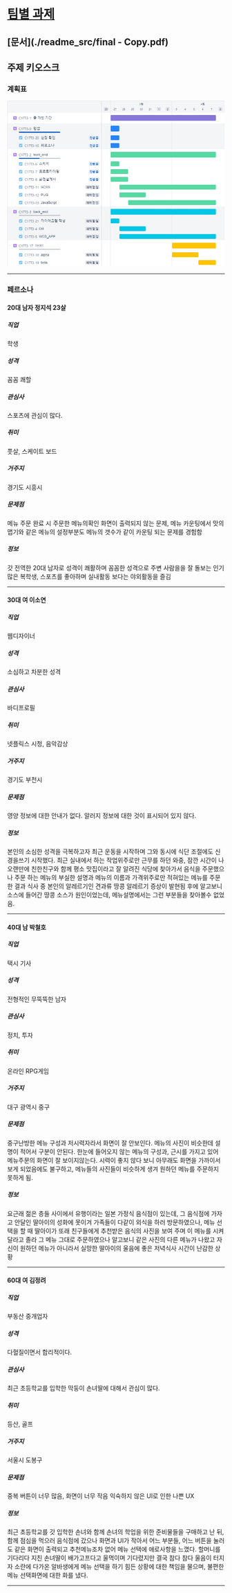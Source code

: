 # [팀별 과제](http://rabbiyfy.koreacentral.cloudapp.azure.com:8201/)

## [문서](./readme_src/final - Copy.pdf)

## 주제 키오스크

### 계획표

![계획표](readme_src/sc.png)

---

### 페르소나

#### 20대 남자 정지석 23살

##### 직업

학생

##### 성격

꼼꼼 쾌할

##### 관심사

스포츠에 관심이 많다.

##### 취미

풋살, 스케이트 보드

##### 거주지

경기도 시흥시

##### 문제점

메뉴 주문 완료 시 주문한 메뉴의확인 화면이 출력되지 않는 문제, 메뉴 카운팅에서 맛의 맵기와 같은 메뉴의 설정부분도 메뉴의 갯수가 같이 카운팅 되는 문제를 경험함

##### 정보

갓 전역한 20대 남자로 성격이 쾌활하며 꼼꼼한 성격으로 주변 사람을을 잘 돌보는 인기 많은 복학생, 스포츠를 좋아하며 실내활동 보다는 야외활동을 즐김

---

#### 30대 여 이소연

##### 직업

웹디자이너

##### 성격

소심하고 차분한 성격

##### 관심사

바디프로필

##### 취미

넷플릭스 시청, 음악감상

##### 거주지

경기도 부천시

##### 문제점

영양 정보에 대한 안내가 없다. 알러지 정보에 대한 것이 표시되어 있지 않다.

##### 정보

본인의 소심한 성격을 극복하고자 최근 운동을 시작하며 그와 동시에 식단 조절에도 신경을쓰기 시작했다.
최근 실내에서 하는 작업위주로만 근무를 하던 와중, 잠깐 시간이 나 오랜만에 친한친구와 함께 평소 맛집이라고 잘 알려진 식당에 찾아가서 음식을 주문했으나 주문 하는 메뉴의 부실한 설명과 메뉴의 이름과 가격위주로만 적혀있는 메뉴를 주문한 결과 식사 중 본인의 알레르기인 견과류 땅콩 알레르기 증상이 발현됨
후에 알고보니 소스에 들어간 땅콩 소스가 원인이었는데, 메뉴설명에서는 그런 부분들을 찾아볼수 없었음.

---

#### 40대 남 박철호

##### 직업

택시 기사

##### 성격

전형적인 무뚝뚝한 남자

##### 관심사

정치, 투자

##### 취미

온라인 RPG게임

##### 거주지

대구 광역시 중구

##### 문제점

중구난방한 메뉴 구성과 저시력자라서 화면이 잘 안보인다. 메뉴의 사진이 비슷한데 설명이 적어서 구분이 안된다.
한눈에 들어오지 않는 메뉴의 구성과, 근시를 가지고 있어 메뉴주문의 화면이 잘 보이지않는다. 시력이 좋지 않다 보니 아무래도 화면을 가까이서 보게 되었음에도 불구하고, 메뉴들의 사진들이 비슷하게 생겨 원하던 메뉴를 주문하지 못하게 됨.
##### 정보

요근래 젊은 층들 사이에서 유행이라는 일본 가정식 음식점이 있는데, 그 음식점에 가자고 안달인 딸아이의 성화에 못이겨 가족들이 다같이 외식을 하러 방문하였으나, 메뉴 선택을 할 때 딸아이가 또래 친구들에게 추천받은 음식의 사진을 보여 주며 이 메뉴를 시켜달라고 졸라 그 메뉴 그대로 주문하였으나 알고보니 같은 사진의 다른 메뉴가 나왔고 자신이 원하던 메뉴가 아니라서 실망한 딸아이의 울음에 좋은 저녁식사 시간이 난감한 상황

---

#### 60대 여 김정려

##### 직업

부동산 중개업자

##### 성격

다혈질이면서 합리적이다.

##### 관심사

최근 초등학교를 입학한 막둥이 손녀딸에 대해서 관심이 많다.

##### 취미

등산, 골프

##### 거주지

서울시 도봉구

##### 문제점

중복 버튼이 너무 많음, 화면이 너무 작음
익숙하지 않은 UI로 인한 나쁜 UX

##### 정보

최근 초등학교를 갓 입학한 손녀와 함께 손녀의 학업을 위한 준비물들을 구매하고 난 뒤, 함께 점심을 먹으러 음식점에 갔으나 화면과 UI가 작아서 어느 부분들, 어느 버튼을 눌러도 같은 화면이 출력되고 추천메뉴조차 없어 메뉴 선택에 애로사항을 느꼈다. 할머니를 기다리다 지친 손녀딸이 배가고프다고 울먹이며 기다렸지만 결국 참다 참다 울음이 터지자 소란에 다가온 알바생에게 메뉴 선택을 하기 힘든 상황에 대한 책임을 물으며, 불편한 메뉴 선택화면에 대한 화를 냈다.

---

<!--
### 스케치
-->
